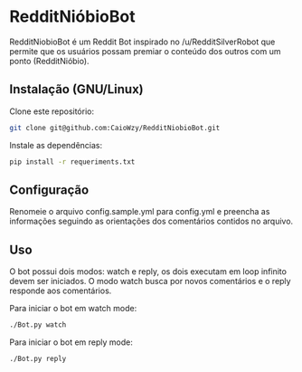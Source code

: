 # RedditNióbioBot

RedditNiobioBot é um Reddit Bot inspirado no /u/RedditSilverRobot que permite 
que os usuários possam premiar o conteúdo dos outros com um ponto (RedditNióbio).
## Instalação (GNU/Linux)
Clone este repositório:
```sh
git clone git@github.com:CaioWzy/RedditNiobioBot.git
```
Instale as dependências:
```sh
pip install -r requeriments.txt
```
## Configuração
Renomeie o arquivo config.sample.yml para config.yml e preencha as informações 
seguindo as orientações dos comentários contidos no arquivo.  
## Uso
O bot possui dois modos: watch e reply, os dois executam em loop infinito 
devem ser iniciados. O modo watch busca por novos comentários e o reply 
responde aos comentários.  

Para iniciar o bot em watch mode:
```sh
./Bot.py watch
```
Para iniciar o bot em reply mode:
```sh
./Bot.py reply
```

